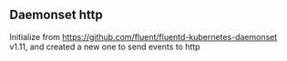 ## Daemonset http
Initialize from https://github.com/fluent/fluentd-kubernetes-daemonset v1.11, and created a new one to send events to http